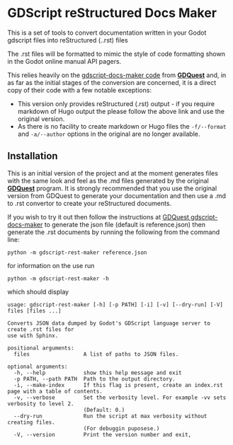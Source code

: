 # GDScript reStructured Docs Maker

This is a set of tools to convert documentation written in your Godot gdscript files into reStructured (..rst) files

The .rst files will be formatted to mimic the style of code formatting shown in the Godot online manual API pagers.

This relies heavily on the [gdscript-docs-maker code](https://github.com/GDQuest/gdscript-docs-maker) from [**GDQuest**](https://www.gdquest.com/) and, in as far as the initial stages of the conversion are concerned, it is a direct copy of their code with a few notable exceptions:
- This version only provides reStructured (.rst) output - if you require markdown of Hugo output the please follow the above link and use the original version.
- As there is no facility to create markdown or Hugo files the `-f/--format` and  `-a/--author` options in the original are no longer available.

## Installation

This is an initial version of the project and at the moment generates files with the same look and feel as the .md files generated by the original [**GDQuest**](https://www.gdquest.com/) program.  It is strongly recommended that you use the original version from GDQuest to generate your documentation and then use a .md to .rst convertor to create your reStructured documents.

If you wish to try it out then follow the instructions at [GDQuest gdscript-docs-maker](https://github.com/GDQuest/gdscript-docs-maker/tree/master/godot-scripts) to generate the json file (default is reference.json) then generate the .rst documents by running the following from the command line:
```
python -m gdscript-rest-maker reference.json
```

for information on the use run 
```
python -m gdscript-rest-maker -h
```
which should display
```
usage: gdscript-rest-maker [-h] [-p PATH] [-i] [-v] [--dry-run] [-V] files [files ...]

Converts JSON data dumped by Godot's GDScript language server to create .rst files for 
use with Sphinx.

positional arguments:
  files                 A list of paths to JSON files.

optional arguments:
  -h, --help            show this help message and exit
  -p PATH, --path PATH  Path to the output directory.
  -i, --make-index      If this flag is present, create an index.rst page with a table of contents.
  -v, --verbose         Set the verbosity level. For example -vv sets verbosity to level 2. 
                        (Default: 0.)
  --dry-run             Run the script at max verbosity without creating files.
                        (For debuggin puposese.)
  -V, --version         Print the version number and exit,
  ```